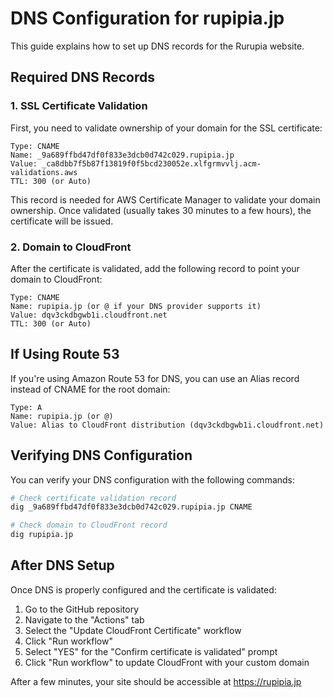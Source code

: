 # DNS Configuration for rupipia.jp

This guide explains how to set up DNS records for the Rurupia website.

## Required DNS Records

### 1. SSL Certificate Validation

First, you need to validate ownership of your domain for the SSL certificate:

```
Type: CNAME
Name: _9a689ffbd47df0f833e3dcb0d742c029.rupipia.jp
Value: _ca8dbb7f5b87f13819f0f5bcd230052e.xlfgrmvvlj.acm-validations.aws
TTL: 300 (or Auto)
```

This record is needed for AWS Certificate Manager to validate your domain ownership. Once validated (usually takes 30 minutes to a few hours), the certificate will be issued.

### 2. Domain to CloudFront

After the certificate is validated, add the following record to point your domain to CloudFront:

```
Type: CNAME
Name: rupipia.jp (or @ if your DNS provider supports it)
Value: dqv3ckdbgwb1i.cloudfront.net
TTL: 300 (or Auto)
```

## If Using Route 53

If you're using Amazon Route 53 for DNS, you can use an Alias record instead of CNAME for the root domain:

```
Type: A
Name: rupipia.jp (or @)
Value: Alias to CloudFront distribution (dqv3ckdbgwb1i.cloudfront.net)
```

## Verifying DNS Configuration

You can verify your DNS configuration with the following commands:

```bash
# Check certificate validation record
dig _9a689ffbd47df0f833e3dcb0d742c029.rupipia.jp CNAME

# Check domain to CloudFront record
dig rupipia.jp
```

## After DNS Setup

Once DNS is properly configured and the certificate is validated:

1. Go to the GitHub repository
2. Navigate to the "Actions" tab
3. Select the "Update CloudFront Certificate" workflow
4. Click "Run workflow"
5. Select "YES" for the "Confirm certificate is validated" prompt
6. Click "Run workflow" to update CloudFront with your custom domain

After a few minutes, your site should be accessible at https://rupipia.jp 